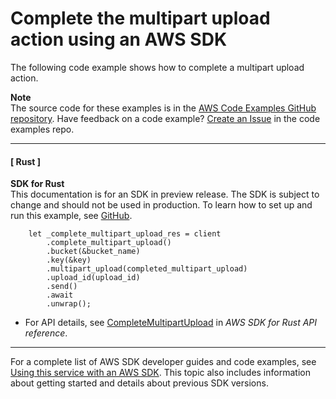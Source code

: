 # Complete the multipart upload action using an AWS SDK<a name="example_s3_CompleteMultipartUpload_section"></a>

The following code example shows how to complete a multipart upload action\.

**Note**  
The source code for these examples is in the [AWS Code Examples GitHub repository](https://github.com/awsdocs/aws-doc-sdk-examples)\. Have feedback on a code example? [Create an Issue](https://github.com/awsdocs/aws-doc-sdk-examples/issues/new/choose) in the code examples repo\. 

------
#### [ Rust ]

**SDK for Rust**  
This documentation is for an SDK in preview release\. The SDK is subject to change and should not be used in production\.
 To learn how to set up and run this example, see [GitHub](https://github.com/awsdocs/aws-doc-sdk-examples/tree/main/rust_dev_preview/s3#code-examples)\. 
  

```
    let _complete_multipart_upload_res = client
        .complete_multipart_upload()
        .bucket(&bucket_name)
        .key(&key)
        .multipart_upload(completed_multipart_upload)
        .upload_id(upload_id)
        .send()
        .await
        .unwrap();
```
+  For API details, see [CompleteMultipartUpload](https://docs.rs/releases/search?query=aws-sdk) in *AWS SDK for Rust API reference*\. 

------

For a complete list of AWS SDK developer guides and code examples, see [Using this service with an AWS SDK](UsingAWSSDK.md#sdk-general-information-section)\. This topic also includes information about getting started and details about previous SDK versions\.